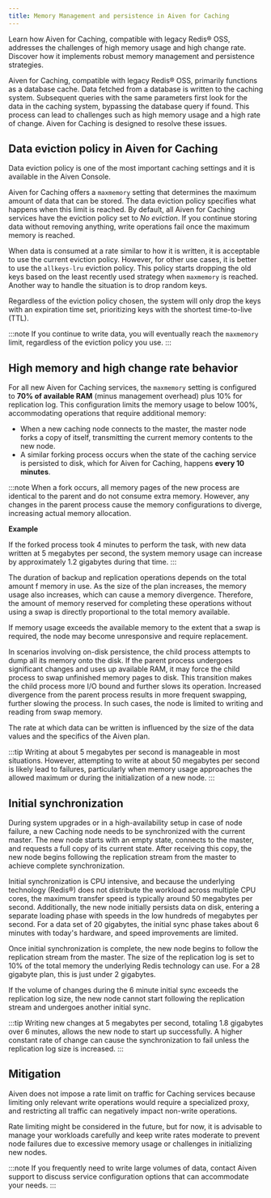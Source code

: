 ```yaml
---
title: Memory Management and persistence in Aiven for Caching
---
```


Learn how Aiven for Caching, compatible with legacy Redis® OSS, addresses the challenges of high memory usage and high change rate. Discover how it implements robust memory management and persistence strategies.

Aiven for Caching, compatible with legacy Redis® OSS, primarily functions as a
database cache. Data fetched from a database is written to the caching system.
Subsequent queries with the same parameters first look for the data in the caching
system, bypassing the database query if found. This process can lead to challenges
such as high memory usage and a high rate of change. Aiven for Caching is designed
to resolve these issues.

## Data eviction policy in Aiven for Caching

Data eviction policy is one of the most important caching settings and it
is available in the Aiven Console.

Aiven for Caching offers a `maxmemory` setting that determines the maximum amount
of data that can be stored. The data eviction policy specifies what happens when this
limit is reached. By default, all Aiven for Caching services have the eviction policy
set to *No eviction*. If you continue storing data without removing anything, write
operations fail once the maximum memory is reached.

When data is consumed at a rate similar to how it is written, it is acceptable to use
the current eviction policy. However, for other use cases, it is better to use
the `allkeys-lru` eviction policy. This policy starts dropping the old keys based on
the least recently used strategy when `maxmemory` is reached. Another way to handle
the situation is to drop random keys.

Regardless of the eviction policy chosen, the system will only drop the keys with an
expiration time set, prioritizing keys with the shortest time-to-live (TTL).

:::note
If you continue to write data, you will eventually reach the `maxmemory` limit, regardless
of the eviction policy you use.
:::

## High memory and high change rate behavior

For all new Aiven for Caching services, the `maxmemory` setting is configured to **70% of
available RAM** (minus management overhead) plus 10% for replication log.
This configuration limits the memory usage to below 100%, accommodating operations
that require additional memory:

- When a new caching node connects to the master, the master node forks a copy of itself,
  transmitting the current memory contents to the new node.
- A similar forking process occurs when the state of the caching service is persisted to
  disk, which for Aiven for Caching, happens **every 10 minutes**.

:::note
When a fork occurs, all memory pages of the new process are identical to
the parent and do not consume extra memory. However, any changes in the parent process
cause the memory configurations to diverge, increasing actual memory allocation.

**Example**

If the forked process took 4 minutes to perform the task, with new data
written at 5 megabytes per second, the system memory usage can increase by approximately
1.2 gigabytes during that time.
:::

The duration of backup and replication operations depends on the total amount
f memory in use. As the size of the plan increases, the memory usage also increases,
which can cause a memory divergence. Therefore, the amount of memory reserved for
completing these operations without using a swap is directly proportional to the total
memory available.

If memory usage exceeds the available memory to the extent that a swap is required,
the node may become unresponsive and require replacement.

In scenarios involving on-disk persistence, the child process attempts to dump
all its memory onto the disk. If the parent process undergoes significant changes and
uses up available RAM, it may force the child process to swap unfinished memory pages
to disk. This transition makes the child process more I/O bound and further slows its
operation. Increased divergence from the parent process results in more frequent swapping,
further slowing the process. In such cases, the node is limited to writing and reading
from swap memory.

The rate at which data can be written is influenced by the size of the data values
and the specifics of the Aiven plan.

:::tip
Writing at about 5 megabytes per second is manageable in most situations. However,
attempting to write at about 50 megabytes per second is likely lead to failures,
particularly when memory usage approaches the allowed maximum or during the
initialization of a new node.
:::

## Initial synchronization

During system upgrades or in a high-availability setup in case of node failure,
a new Caching node needs to be synchronized with the current master. The new node starts
with an empty state, connects to the master, and requests a full copy of its current
state. After receiving this copy, the new node begins following the replication stream
from the master to achieve complete synchronization.

Initial synchronization is CPU intensive, and because the underlying technology (Redis®)
does not distribute the workload across multiple CPU cores, the maximum transfer speed is
typically around 50 megabytes per second. Additionally, the new node initially persists
data on disk, entering a separate loading phase with speeds in the low hundreds of
megabytes per second. For a data set of 20 gigabytes, the initial sync phase takes
about 6 minutes with today's hardware, and speed improvements are limited.

Once initial synchronization is complete, the new node begins to follow the replication
stream from the master. The size of the replication log is set to 10% of the total
memory the underlying Redis technology can use. For a 28 gigabyte plan, this is just
under 2 gigabytes.

If the volume of changes during the 6 minute initial sync exceeds the replication
log size, the new node cannot start following the replication stream and undergoes
another initial sync.

:::tip
Writing new changes at 5 megabytes per second, totaling 1.8 gigabytes over 6 minutes,
allows the new node to start up successfully. A higher constant rate of change can
cause the synchronization to fail unless the replication log size is increased.
:::

## Mitigation

Aiven does not impose a rate limit on traffic for Caching services because limiting only
relevant write operations would require a specialized proxy, and restricting all traffic
can negatively impact non-write operations.

Rate limiting might be considered in the future, but for now, it is advisable to manage
your workloads carefully and keep write rates moderate to prevent node failures due to
excessive memory usage or challenges in initializing new nodes.

:::note
If you frequently need to write large volumes of data, contact Aiven support to
discuss service configuration options that can accommodate your needs.
:::
